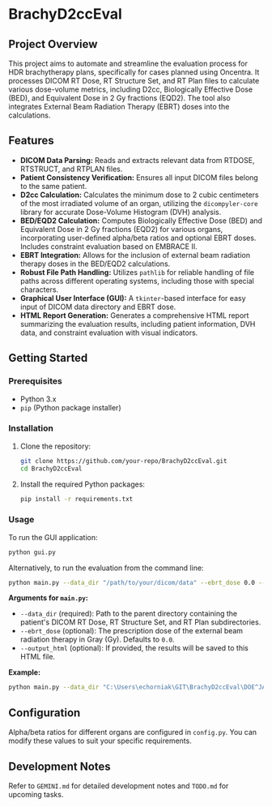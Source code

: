 # BrachyD2ccEval

## Project Overview

This project aims to automate and streamline the evaluation process for HDR brachytherapy plans, specifically for cases planned using Oncentra. It processes DICOM RT Dose, RT Structure Set, and RT Plan files to calculate various dose-volume metrics, including D2cc, Biologically Effective Dose (BED), and Equivalent Dose in 2 Gy fractions (EQD2). The tool also integrates External Beam Radiation Therapy (EBRT) doses into the calculations.

## Features

- **DICOM Data Parsing:** Reads and extracts relevant data from RTDOSE, RTSTRUCT, and RTPLAN files.
- **Patient Consistency Verification:** Ensures all input DICOM files belong to the same patient.
- **D2cc Calculation:** Calculates the minimum dose to 2 cubic centimeters of the most irradiated volume of an organ, utilizing the `dicompyler-core` library for accurate Dose-Volume Histogram (DVH) analysis.
- **BED/EQD2 Calculation:** Computes Biologically Effective Dose (BED) and Equivalent Dose in 2 Gy fractions (EQD2) for various organs, incorporating user-defined alpha/beta ratios and optional EBRT doses. Includes constraint evaluation based on EMBRACE II.
- **EBRT Integration:** Allows for the inclusion of external beam radiation therapy doses in the BED/EQD2 calculations.
- **Robust File Path Handling:** Utilizes `pathlib` for reliable handling of file paths across different operating systems, including those with special characters.
- **Graphical User Interface (GUI):** A `tkinter`-based interface for easy input of DICOM data directory and EBRT dose.
- **HTML Report Generation:** Generates a comprehensive HTML report summarizing the evaluation results, including patient information, DVH data, and constraint evaluation with visual indicators.

## Getting Started

### Prerequisites

- Python 3.x
- `pip` (Python package installer)

### Installation

1.  Clone the repository:
    ```bash
    git clone https://github.com/your-repo/BrachyD2ccEval.git
    cd BrachyD2ccEval
    ```

2.  Install the required Python packages:
    ```bash
    pip install -r requirements.txt
    ```

### Usage

To run the GUI application:

```bash
python gui.py
```

Alternatively, to run the evaluation from the command line:

```bash
python main.py --data_dir "/path/to/your/dicom/data" --ebrt_dose 0.0 --output_html "Brachytherapy_Report.html"
```

**Arguments for `main.py`:**

- `--data_dir` (required): Path to the parent directory containing the patient's DICOM RT Dose, RT Structure Set, and RT Plan subdirectories.
- `--ebrt_dose` (optional): The prescription dose of the external beam radiation therapy in Gray (Gy). Defaults to `0.0`.
- `--output_html` (optional): If provided, the results will be saved to this HTML file.

**Example:**

```bash
python main.py --data_dir "C:\Users\echorniak\GIT\BrachyD2ccEval\DOE^JANE_ANON93124_RTDOSE_2025-07-11_122839_HDR_Dose.for.30mm.Cylinder_n1__00000" --ebrt_dose 50 --output_html "MyPatientReport.html"
```

## Configuration

Alpha/beta ratios for different organs are configured in `config.py`. You can modify these values to suit your specific requirements.

## Development Notes

Refer to `GEMINI.md` for detailed development notes and `TODO.md` for upcoming tasks.